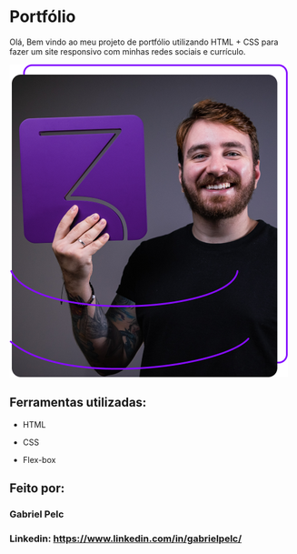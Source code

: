 # Portfólio 
Olá, Bem vindo ao meu projeto de portfólio utilizando HTML + CSS para fazer um site responsivo com minhas redes sociais e currículo.

![image](https://github.com/gabrielpelc/portfolio/blob/7ada61ad621c9006a155be7e523e98b34763f2ca/Primeiro-Desafio-HTML-CSS-Alura/assets/minha-foto.png)

## Ferramentas utilizadas:

* HTML

* CSS

* Flex-box

## Feito por:

### Gabriel Pelc

### Linkedin: https://www.linkedin.com/in/gabrielpelc/
